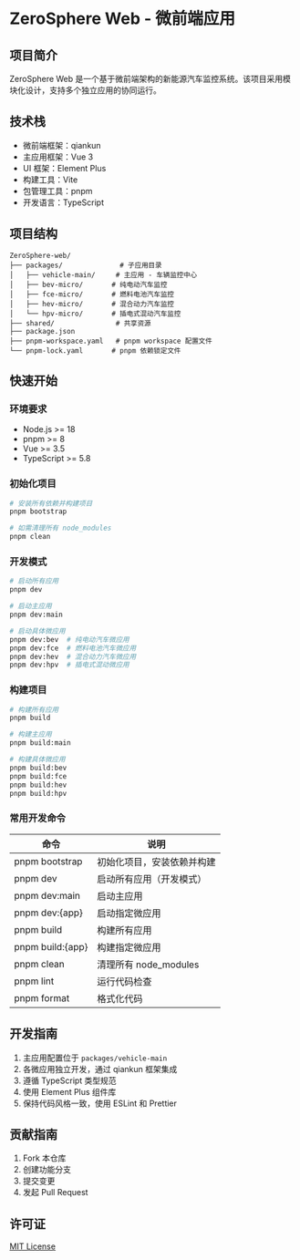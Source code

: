 # ZeroSphere Web - 微前端应用

## 项目简介
ZeroSphere Web 是一个基于微前端架构的新能源汽车监控系统。该项目采用模块化设计，支持多个独立应用的协同运行。

## 技术栈
- 微前端框架：qiankun
- 主应用框架：Vue 3
- UI 框架：Element Plus
- 构建工具：Vite
- 包管理工具：pnpm
- 开发语言：TypeScript

## 项目结构
```
ZeroSphere-web/
├── packages/              # 子应用目录
│   ├── vehicle-main/     # 主应用 - 车辆监控中心
│   ├── bev-micro/       # 纯电动汽车监控
│   ├── fce-micro/       # 燃料电池汽车监控
│   ├── hev-micro/       # 混合动力汽车监控
│   └── hpv-micro/       # 插电式混动汽车监控
├── shared/               # 共享资源
├── package.json
├── pnpm-workspace.yaml   # pnpm workspace 配置文件
└── pnpm-lock.yaml       # pnpm 依赖锁定文件
```

## 快速开始

### 环境要求
- Node.js >= 18
- pnpm >= 8
- Vue >= 3.5
- TypeScript >= 5.8

### 初始化项目
```bash
# 安装所有依赖并构建项目
pnpm bootstrap

# 如需清理所有 node_modules
pnpm clean
```

### 开发模式
```bash
# 启动所有应用
pnpm dev

# 启动主应用
pnpm dev:main

# 启动具体微应用
pnpm dev:bev  # 纯电动汽车微应用
pnpm dev:fce  # 燃料电池汽车微应用
pnpm dev:hev  # 混合动力汽车微应用
pnpm dev:hpv  # 插电式混动微应用
```

### 构建项目
```bash
# 构建所有应用
pnpm build

# 构建主应用
pnpm build:main

# 构建具体微应用
pnpm build:bev
pnpm build:fce
pnpm build:hev
pnpm build:hpv
```

### 常用开发命令
| 命令 | 说明 |
|------|------|
| pnpm bootstrap | 初始化项目，安装依赖并构建 |
| pnpm dev | 启动所有应用（开发模式） |
| pnpm dev:main | 启动主应用 |
| pnpm dev:{app} | 启动指定微应用 |
| pnpm build | 构建所有应用 |
| pnpm build:{app} | 构建指定微应用 |
| pnpm clean | 清理所有 node_modules |
| pnpm lint | 运行代码检查 |
| pnpm format | 格式化代码 |

## 开发指南
1. 主应用配置位于 `packages/vehicle-main`
2. 各微应用独立开发，通过 qiankun 框架集成
3. 遵循 TypeScript 类型规范
4. 使用 Element Plus 组件库
5. 保持代码风格一致，使用 ESLint 和 Prettier

## 贡献指南
1. Fork 本仓库
2. 创建功能分支
3. 提交变更
4. 发起 Pull Request

## 许可证
[MIT License](LICENSE)